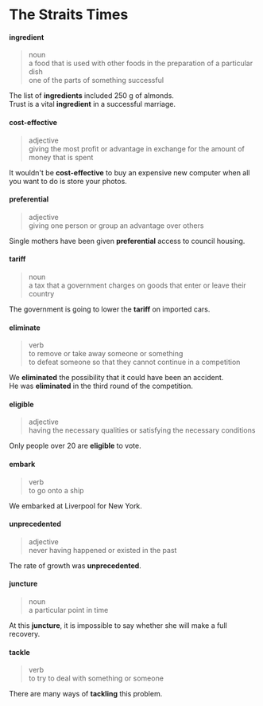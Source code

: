 # The Straits Times

#### ingredient
>noun <br>
a food that is used with other foods in the preparation of a particular dish <br>
one of the parts of something successful

The list of **ingredients** included 250 g of almonds. <br>
Trust is a vital **ingredient** in a successful marriage.

#### cost-effective
>adjective <br>
giving the most profit or advantage in exchange for the amount of money that is spent

It wouldn't be **cost-effective** to buy an expensive new computer when all you want to do is store your photos.

#### preferential
>adjective <br>
giving one person or group an advantage over others

Single mothers have been given **preferential** access to council housing.

#### tariff
>noun <br>
a tax that a government charges on goods that enter or leave their country

The government is going to lower the **tariff** on imported cars.

#### eliminate
>verb <br>
to remove or take away someone or something <br>
to defeat someone so that they cannot continue in a competition

We **eliminated** the possibility that it could have been an accident. <br>
He was **eliminated** in the third round of the competition.

#### eligible
>adjective <br>
having the necessary qualities or satisfying the necessary conditions

Only people over 20 are **eligible** to vote.

#### embark
>verb <br>
to go onto a ship

We embarked at Liverpool for New York.

#### unprecedented
>adjective <br>
never having happened or existed in the past

The rate of growth was **unprecedented**.

#### juncture
>noun <br>
a particular point in time

At this **juncture**, it is impossible to say whether she will make a full recovery.

#### tackle
>verb <br>
to try to deal with something or someone

There are many ways of **tackling** this problem.